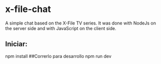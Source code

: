 # x-file-chat
A simple chat based on the X-File TV series. It was done with NodeJs on the server side and with JavaScript on the client side.
## Iniciar: 
npm install
##Correrlo para desarrollo
npm run dev
